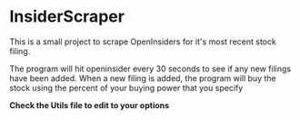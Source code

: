 # InsiderScraper
This is a small project to scrape OpenInsiders for it's most recent stock filing.

The program will hit openinsider every 30 seconds to see if any new filings have been added.
When a new filing is added, the program will buy the stock using the percent of your buying power that you specify

<b>Check the Utils file to edit to your options</b>
